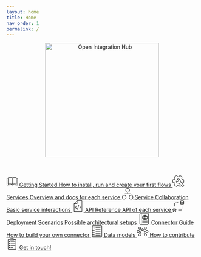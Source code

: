 ```yaml
---
layout: home
title: Home
nav_order: 1
permalink: /
---
```


<p align="center">
  <img src="https://raw.githubusercontent.com/openintegrationhub/openintegrationhub.github.io/master/assets/images/large-oih-vertikal-zentriert.png" alt="Open Integration Hub" width="300"/>
</p>
<br>
<br>


<div class="oih-docs-overview-container">
    <a class="item" href="https://openintegrationhub.github.io//docs/Getting%20Started/LocalInstallationGuide.html">
            <svg xmlns="http://www.w3.org/2000/svg" width="30" height="30" viewBox="0 0 30 30"><g fill="#0A0B09"><path d="M10 21.71c.988 0 3.532.28 5 .91v-15.61c-.805-.53-3.571-1.01-5-1.01-1.849 0-4.131.31-5 1v15.56c1.656-.8 4.378-.85 5-.85zm-5.5 2.29l-.186-.04c-.189-.07-.314-.26-.314-.46v-16.72c0-.13.048-.25.137-.34 1.304-1.37 5.113-1.44 5.863-1.44 1.237 0 4.914.44 5.862 1.44.089.09.138.21.138.34v16.72c0 .2-.125.39-.315.46-.189.08-.406.03-.548-.12-.554-.58-3.609-1.13-5.137-1.13-1.957 0-4.4.35-5.138 1.13-.097.1-.228.16-.362.16zM21 21.71c.988 0 3.532.28 5 .91v-15.61c-.805-.53-3.571-1.01-5-1.01-1.849 0-4.131.31-5 1v15.56c1.656-.8 4.378-.85 5-.85zm-5.5 2.29l-.186-.04c-.189-.07-.314-.26-.314-.46v-16.72c0-.13.048-.25.137-.34 1.304-1.37 5.113-1.44 5.863-1.44 1.237 0 4.914.44 5.862 1.44.089.09.138.21.138.34v16.72c0 .2-.125.39-.315.46-.189.08-.405.03-.548-.12-.554-.58-3.609-1.13-5.137-1.13-1.957 0-4.4.35-5.138 1.13-.097.1-.228.16-.362.16zM29.5 26l-.043-.01-11.093-.96c-.347.62-1.349.97-2.864.97-1.516 0-2.518-.35-2.865-.97l-11.092.96c-.129.02-.278-.03-.381-.13-.104-.09-.162-.22-.162-.36v-17.51c0-.24.169-.44.402-.49l2.5-.49c.271-.06.534.12.588.39.054.27-.122.53-.393.59l-2.097.41v16.55l10.957-.95c.131-.01.277.03.381.13.103.09.162.23.162.37 0 .17.587.5 2 .5s2-.33 2-.5c0-.14.058-.28.162-.37.103-.1.25-.14.381-.13l10.957.95v-16.55l-2.098-.41c-.271-.06-.446-.32-.393-.59.054-.27.324-.45.588-.39l2.5.49c.234.05.403.25.403.49v17.51c0 .14-.059.27-.162.36-.093.09-.213.14-.338.14M13 25c-.277 0-.5-.23-.5-.5v-1.5c0-.28.223-.5.5-.5.276 0 .5.22.5.5v1.5c0 .27-.224.5-.5.5m5 0c-.277 0-.5-.23-.5-.5v-2c0-.28.223-.5.5-.5.276 0 .5.22.5.5v2c0 .27-.224.5-.5.5"/></g></svg>
        <span class="title">Getting Started</span>
        <span class="description">How to install, run and create your first flows</span>
    </a>
    <a class="item" href="https://openintegrationhub.github.io//docs/Services/Services.html">
            <svg xmlns="http://www.w3.org/2000/svg" width="30" height="30" viewBox="0 0 30 30"><g fill="#0A0B09"><path d="M16.737 19.984c.131 0 .258.06.353.15l8.237 8.24c.4.4.954.63 1.52.63h.003c1.185 0 2.15-.97 2.15-2.15 0-.58-.224-1.12-.63-1.53l-6.756-6.75c-.942-.94-1.44-2.03-1.611-3.52l-.019-.16c-.117-1.05-.238-2.13-1.394-3.26-1.08-1.07-2.339-1.61-3.53-1.63-.895.01-1.76.26-2.535.73l3.482 2.09c.15.09.243.25.243.43 0 1.73-.963 3.29-2.513 4.06l-.264.13c-.154.08-.334.07-.481-.01l-2.966-1.79c.111 1.12.584 2.16 1.369 3 .979 1.04 2.303 1.61 3.73 1.61.452 0 .919-.08 1.468-.24l.144-.03zm10.113 10.02h-.003c-.841 0-1.632-.33-2.227-.93l-8.03-8.03c-.525.14-.997.21-1.465.21-1.68 0-3.305-.7-4.457-1.93-1.169-1.24-1.758-2.86-1.658-4.57.011-.18.116-.34.276-.42.153-.07.359-.08.507.01l3.479 2.09.018-.01c1.126-.57 1.854-1.66 1.949-2.9l-3.887-2.33c-.14-.08-.23-.23-.242-.39-.011-.17.058-.32.186-.43 1.092-.88 2.39-1.36 3.751-1.37 1.455-.03 2.973.66 4.246 1.91 1.407 1.39 1.561 2.76 1.685 3.86l.018.17c.144 1.25.553 2.15 1.325 2.92l6.756 6.76c.595.59.923 1.38.923 2.22 0 1.74-1.413 3.16-3.15 3.16zM10.625 30.004c-.206 0-.417-.06-.611-.16l-5.029-2.99c-.524-.3-.752-.94-.53-1.52l1.353-3.46c-.502-.72-.901-1.42-1.21-2.14l-3.562-.52c-.587-.08-1.036-.61-1.036-1.23v-5.96c0-.63.449-1.15 1.046-1.23l3.552-.52c.319-.75.724-1.46 1.209-2.14l-1.351-3.46c-.208-.59.027-1.24.54-1.53l5.007-2.97c.55-.31 1.209-.18 1.58.3l2.22 2.92c.9-.1 1.494-.1 2.393 0l2.219-2.91c.379-.5 1.06-.63 1.586-.31l5.012 2.98c.525.29.753.94.532 1.52l-1.353 3.46c.502.72.899 1.42 1.209 2.14l3.563.52c.586.08 1.036.6 1.036 1.23v5.96c0 .62-.45 1.15-1.045 1.23l-2.455.36c-.272.03-.528-.15-.568-.42-.04-.28.149-.53.422-.57l2.464-.36c.105-.02.182-.12.182-.24v-5.96c0-.12-.076-.22-.172-.24l-3.853-.56c-.177-.03-.325-.15-.391-.31-.323-.81-.767-1.6-1.361-2.41-.1-.14-.124-.32-.062-.48l1.45-3.71c.043-.11.002-.24-.097-.29l-5.029-2.99c-.109-.07-.219-.02-.275.05l-2.391 3.15c-.109.14-.285.21-.462.19-1.067-.14-1.647-.14-2.715 0-.175.02-.353-.05-.461-.19l-2.393-3.15c-.065-.08-.183-.1-.286-.04l-5.006 2.97c-.111.06-.139.21-.102.31l1.444 3.7c.063.16.038.34-.065.48-.566.76-1.022 1.57-1.357 2.41-.066.16-.215.28-.391.31l-3.843.56c-.107.02-.182.12-.182.24v5.96c0 .12.074.22.173.24l3.851.56c.177.03.326.15.392.31.322.81.767 1.6 1.36 2.41.101.14.124.32.062.48l-1.45 3.71c-.043.11-.002.24.097.29l5.028 2.99c.093.05.211.03.277-.05l2.391-3.15c.108-.14.287-.22.461-.19.774.1 1.942.1 2.715 0 .176-.03.353.05.462.19l2.392 3.15c.065.08.185.1.285.04l1.441-.85c.237-.14.544-.07.685.17.141.24.063.55-.175.69l-1.451.86c-.55.31-1.21.18-1.579-.3l-2.221-2.92c-.692.07-1.7.07-2.393 0l-2.219 2.91c-.237.31-.593.48-.959.48"/></g></svg>
            <span class="title">Services</span>
            <span class="description">Overview and docs for each service</span>
    </a>
    <a class="item" href="https://openintegrationhub.github.io//docs/Service%20Collaboration/ServiceCollaborationOverview.html">
            <svg xmlns="http://www.w3.org/2000/svg" width="30" height="30" viewBox="0 0 30 30"><g fill="#000"><path d="M15.5 16c-.28 0-.5-.22-.5-.5v-4c0-.27.22-.5.5-.5s.5.23.5.5v4c0 .28-.22.5-.5.5"/><path d="M24.5 20c-.28 0-.5-.22-.5-.5v-1.5c0-1.1-.9-2-2-2h-13c-1.1 0-2 .9-2 2v1.5c0 .28-.22.5-.5.5s-.5-.22-.5-.5v-1.5c0-1.65 1.35-3 3-3h13c1.65 0 3 1.35 3 3v1.5c0 .28-.22.5-.5.5m-9-18c-2.48 0-4.5 2.02-4.5 4.5s2.02 4.5 4.5 4.5 4.5-2.02 4.5-4.5-2.02-4.5-4.5-4.5zm0 10c-3.03 0-5.5-2.46-5.5-5.5 0-3.03 2.47-5.5 5.5-5.5s5.5 2.47 5.5 5.5c0 3.04-2.47 5.5-5.5 5.5zM6.5 20c-2.48 0-4.5 2.02-4.5 4.5s2.02 4.5 4.5 4.5 4.5-2.02 4.5-4.5-2.02-4.5-4.5-4.5zm0 10c-3.03 0-5.5-2.46-5.5-5.5 0-3.03 2.47-5.5 5.5-5.5s5.5 2.47 5.5 5.5c0 3.04-2.47 5.5-5.5 5.5zm18-10c-2.48 0-4.5 2.02-4.5 4.5s2.02 4.5 4.5 4.5 4.5-2.02 4.5-4.5-2.02-4.5-4.5-4.5zm0 10c-3.03 0-5.5-2.46-5.5-5.5 0-3.03 2.47-5.5 5.5-5.5s5.5 2.47 5.5 5.5c0 3.04-2.47 5.5-5.5 5.5z"/></g></svg>
            <span class="title">Service Collaboration</span>
            <span class="description">Basic service interactions</span>
    </a>
    <a class="item" href="https://openintegrationhub.github.io//docs/API%20Reference/APIReferenceOverview.html">
            <svg xmlns="http://www.w3.org/2000/svg" width="30" height="30" viewBox="0 0 30 30"><g fill="#000"><path d="M10.364 23c-.18 0-.352-.101-.439-.276l-1.958-4c-.069-.141-.069-.307 0-.448l1.958-4c.121-.247.415-.346.657-.223.242.123.34.424.219.671l-1.848 3.776 1.848 3.776c.12.247.023.548-.219.671-.07.036-.145.053-.218.053m2.447 2l-.155-.026c-.256-.087-.395-.37-.309-.632l3.916-12c.085-.262.36-.405.619-.316.256.087.395.37.309.632l-3.916 12c-.069.21-.259.342-.464.342m6.363-2c-.073 0-.148-.017-.218-.053-.242-.123-.34-.424-.219-.671l1.848-3.776-1.848-3.776c-.12-.247-.023-.548.219-.671s.535-.024.657.223l1.958 4c.069.141.069.307 0 .448l-1.958 4c-.086.175-.258.276-.439.276"/><path d="M4.979 29h19.579v-28h-12.034l-7.545 7.707v20.293zm20.068 1h-20.558c-.27 0-.489-.224-.489-.5v-21c0-.133.052-.26.143-.354l7.832-8c.092-.093.216-.146.347-.146h12.726c.27 0 .489.224.489.5v29c0 .276-.219.5-.489.5zM12.321 9h-7.832c-.27 0-.489-.224-.489-.5s.219-.5.489-.5h7.342v-7.5c0-.276.219-.5.489-.5s.489.224.489.5v8c0 .276-.219.5-.489.5"/></g></svg>
        <span class="title">API Reference</span>
        <span class="description">API of each service</span>
    </a>
    <a class="item" href="#">
        <svg xmlns="http://www.w3.org/2000/svg" width="30" height="30" viewBox="0 0 30 30"><g fill="#0A0B09"><path d="M5.501 16c-.277 0-.5-.23-.5-.5v-7c0-1.38 1.121-2.5 2.5-2.5h5.793l-.147-.15c-.098-.1-.146-.23-.146-.35 0-.13.048-.26.146-.36.195-.19.512-.19.707 0l1 1h.002l.001.01c.088.09.136.2.143.32l-.003.09c-.011.09-.05.18-.115.26h-.001l-.03.03-.997 1c-.195.2-.512.2-.707 0-.195-.2-.195-.51 0-.71l.147-.14h-5.793c-.828 0-1.5.67-1.5 1.5v7c0 .27-.224.5-.5.5m11 11c-.128 0-.256-.05-.354-.15l-1-1h-.003c-.088-.09-.136-.21-.142-.32v-.01l.002-.08c.011-.1.05-.19.115-.27h.001l.03-.03.997-1c.195-.19.512-.19.707 0 .195.2.195.51 0 .71l-.146.15h5.793c.827 0 1.5-.68 1.5-1.5v-7c0-.28.223-.5.5-.5.276 0 .5.22.5.5v7c0 1.38-1.122 2.5-2.5 2.5h-5.793l.146.14c.098.1.147.23.147.36 0 .12-.049.25-.147.35-.098.1-.225.15-.353.15m8.5-26c-2.442 0-4 .89-4 1.5s1.558 1.5 4 1.5c2.441 0 4-.89 4-1.5s-1.559-1.5-4-1.5zm0 4c-2.851 0-5-1.08-5-2.5 0-1.43 2.149-2.5 5-2.5 2.85 0 5 1.07 5 2.5 0 1.42-2.15 2.5-5 2.5zM25.001 7c-2.851 0-5-1.08-5-2.5 0-.28.223-.5.5-.5.276 0 .5.22.5.5 0 .61 1.558 1.5 4 1.5 2.441 0 4-.89 4-1.5 0-.28.223-.5.5-.5.276 0 .5.22.5.5 0 1.42-2.15 2.5-5 2.5M25.001 9c-2.851 0-5-1.08-5-2.5 0-.28.223-.5.5-.5.276 0 .5.22.5.5 0 .61 1.558 1.5 4 1.5 2.441 0 4-.89 4-1.5 0-.28.223-.5.5-.5.276 0 .5.22.5.5 0 1.42-2.15 2.5-5 2.5"/><path d="M25.001 11c-2.851 0-5-1.08-5-2.5v-6c0-.28.223-.5.5-.5.276 0 .5.22.5.5v6c0 .61 1.558 1.5 4 1.5 2.441 0 4-.89 4-1.5v-6c0-.28.223-.5.5-.5.276 0 .5.22.5.5v6c0 1.42-2.15 2.5-5 2.5m-18 18h1v-4.5c0-.24.166-.44.388-.49l-3.388-3.77-3.389 3.77c.223.05.389.25.389.49v4.5h1v-3.5c0-.28.223-.5.5-.5h3c.276 0 .5.22.5.5v3.5zm1.5 1h-2c-.277 0-.5-.23-.5-.5v-3.5h-2v3.5c0 .27-.224.5-.5.5h-2c-.277 0-.5-.23-.5-.5v-4.5h-.5c-.198 0-.377-.12-.457-.3-.081-.18-.047-.39.085-.54l4.5-5c.189-.21.554-.21.743 0l4.5 5c.133.15.166.36.085.54-.08.18-.259.3-.456.3h-.5v4.5c0 .27-.224.5-.5.5z"/></g></svg>
        <span class="title">Deployment Scenarios</span>
        <span class="description">Possible architectural setups</span>
    </a>
    <a class="item" href="https://openintegrationhub.github.io//docs/Connectors/ConnectorBasics.html">
        <svg xmlns="http://www.w3.org/2000/svg" width="30" height="30" viewBox="0 0 30 30"><g fill="#0A0B09"><path d="M5.97 1c-1.09 0-1.97.88-1.97 1.97v24.06c0 1.08.88 1.97 1.97 1.97h18.06c1.09 0 1.97-.89 1.97-1.97v-24.06c0-1.09-.88-1.97-1.97-1.97h-18.06zm18.06 29h-18.06c-1.64 0-2.97-1.34-2.97-2.97v-24.06c0-1.64 1.33-2.97 2.97-2.97h18.06c1.64 0 2.97 1.33 2.97 2.97v24.06c0 1.63-1.33 2.97-2.97 2.97zM7.5 30c-.28 0-.5-.23-.5-.5v-29c0-.28.22-.5.5-.5s.5.22.5.5v29c0 .27-.22.5-.5.5m9.5-24c-3.31 0-6 2.69-6 6s2.69 6 6 6 6-2.69 6-6-2.69-6-6-6zm0 13c-3.86 0-7-3.14-7-7s3.14-7 7-7 7 3.14 7 7-3.14 7-7 7zM17 6c-.84 0-2 2.28-2 6 0 3.71 1.16 6 2 6 .83 0 2-2.29 2-6 0-3.72-1.17-6-2-6zm0 13c-1.95 0-3-3.61-3-7 0-3.4 1.05-7 3-7s3 3.6 3 7c0 3.39-1.05 7-3 7zM23 10h-12c-.28 0-.5-.23-.5-.5 0-.28.22-.5.5-.5h12c.28 0 .5.22.5.5 0 .27-.22.5-.5.5m0 5h-12c-.28 0-.5-.23-.5-.5 0-.28.22-.5.5-.5h12c.28 0 .5.22.5.5 0 .27-.22.5-.5.5m.5 7h-13c-.28 0-.5-.23-.5-.5 0-.28.22-.5.5-.5h13c.28 0 .5.22.5.5 0 .27-.22.5-.5.5m0 3h-13c-.28 0-.5-.23-.5-.5 0-.28.22-.5.5-.5h13c.28 0 .5.22.5.5 0 .27-.22.5-.5.5"/></g></svg>
        <span class="title">Connector Guide</span>
        <span class="description">How to build your own connector</span>
    </a>
    <a class="item" href="https://openintegrationhub.github.io//docs/Data%20Models/DataModelBasics.html">
            <svg xmlns="http://www.w3.org/2000/svg" width="30" height="30" viewBox="0 0 30 30"><g fill="#0A0B09"><path d="M24.5 6h-12c-.277 0-.5-.23-.5-.5 0-.28.223-.5.5-.5h12c.276 0 .5.22.5.5 0 .27-.224.5-.5.5m0 5h-12c-.277 0-.5-.23-.5-.5 0-.28.223-.5.5-.5h12c.276 0 .5.22.5.5 0 .27-.224.5-.5.5m0 5h-12c-.277 0-.5-.23-.5-.5 0-.28.223-.5.5-.5h12c.276 0 .5.22.5.5 0 .27-.224.5-.5.5m0 5h-12c-.277 0-.5-.23-.5-.5 0-.28.223-.5.5-.5h12c.276 0 .5.22.5.5 0 .27-.224.5-.5.5m0 5h-12c-.277 0-.5-.23-.5-.5 0-.28.223-.5.5-.5h12c.276 0 .5.22.5.5 0 .27-.224.5-.5.5"/><path d="M4.755 1c-.417 0-.755.34-.755.75v26.49c0 .42.338.76.755.76h22.489c.417 0 .756-.34.756-.76v-26.49c0-.41-.339-.75-.756-.75h-22.489zm22.489 29h-22.489c-.967 0-1.755-.79-1.755-1.76v-26.49c0-.97.788-1.75 1.755-1.75h22.489c.968 0 1.756.78 1.756 1.75v26.49c0 .97-.788 1.76-1.756 1.76zM6.5 19h-4c-.277 0-.5-.23-.5-.5 0-.28.223-.5.5-.5h4c.276 0 .5.22.5.5 0 .27-.224.5-.5.5m0 6h-4c-.277 0-.5-.23-.5-.5 0-.28.223-.5.5-.5h4c.276 0 .5.22.5.5 0 .27-.224.5-.5.5m0-12h-4c-.277 0-.5-.23-.5-.5 0-.28.223-.5.5-.5h4c.276 0 .5.22.5.5 0 .27-.224.5-.5.5m0-6h-4c-.277 0-.5-.23-.5-.5 0-.28.223-.5.5-.5h4c.276 0 .5.22.5.5 0 .27-.224.5-.5.5"/><path d="M7.5 6c-.276 0-.5.22-.5.5 0 .27.224.5.5.5.275 0 .5-.23.5-.5 0-.28-.225-.5-.5-.5zm0 2c-.828 0-1.5-.68-1.5-1.5 0-.83.672-1.5 1.5-1.5.827 0 1.5.67 1.5 1.5 0 .82-.673 1.5-1.5 1.5zm0 4c-.276 0-.5.22-.5.5 0 .27.224.5.5.5.275 0 .5-.23.5-.5 0-.28-.225-.5-.5-.5zm0 2c-.828 0-1.5-.68-1.5-1.5 0-.83.672-1.5 1.5-1.5.827 0 1.5.67 1.5 1.5 0 .82-.673 1.5-1.5 1.5zm0 4c-.276 0-.5.22-.5.5 0 .27.224.5.5.5.275 0 .5-.23.5-.5 0-.28-.225-.5-.5-.5zm0 2c-.828 0-1.5-.68-1.5-1.5 0-.83.672-1.5 1.5-1.5.827 0 1.5.67 1.5 1.5 0 .82-.673 1.5-1.5 1.5zm0 4c-.276 0-.5.22-.5.5 0 .27.224.5.5.5.275 0 .5-.23.5-.5 0-.28-.225-.5-.5-.5zm0 2c-.828 0-1.5-.68-1.5-1.5 0-.83.672-1.5 1.5-1.5.827 0 1.5.67 1.5 1.5 0 .82-.673 1.5-1.5 1.5z"/></g></svg>
        <span class="title">Data models</span>
    </a>
    <a class="item" href="https://openintegrationhub.github.io//docs/Contributing/ContributionGuidelines.html">
        <svg xmlns="http://www.w3.org/2000/svg" width="30" height="30" viewBox="0 0 30 30"><g fill="#000"><path d="M10.026 19h9.948c-.272-2.59-2.602-5-4.974-5-2.372 0-4.702 2.41-4.974 5zm10.474 1h-11c-.276 0-.5-.22-.5-.5 0-3.34 2.916-6.5 6-6.5s6 3.16 6 6.5c0 .28-.224.5-.5.5zM15 9c-1.103 0-2 .9-2 2 0 1.11.897 2 2 2s2-.89 2-2c0-1.1-.897-2-2-2zm0 5c-1.654 0-3-1.34-3-3 0-1.65 1.346-3 3-3s3 1.35 3 3c0 1.66-1.346 3-3 3zm-4-3.5c-.128 0-.256-.05-.354-.14l-1-1c-.195-.2-.195-.52 0-.71.196-.2.512-.2.708 0l1 1c.195.19.195.51 0 .71-.098.09-.226.14-.354.14m-2.5 5.5h-2c-.276 0-.5-.22-.5-.5 0-.27.224-.5.5-.5h2c.276 0 .5.23.5.5 0 .28-.224.5-.5.5m1.5 6.5c-.128 0-.256-.05-.354-.14-.195-.2-.195-.52 0-.71l1-1c.196-.2.512-.2.708 0 .195.19.195.51 0 .71l-1 1c-.098.09-.226.14-.354.14M7.5 4c-1.378 0-2.5 1.12-2.5 2.5s1.122 2.5 2.5 2.5 2.5-1.12 2.5-2.5-1.122-2.5-2.5-2.5zm0 6c-1.93 0-3.5-1.57-3.5-3.5s1.57-3.5 3.5-3.5 3.5 1.57 3.5 3.5-1.57 3.5-3.5 3.5zm0 12c-1.378 0-2.5 1.12-2.5 2.5s1.122 2.5 2.5 2.5 2.5-1.12 2.5-2.5-1.122-2.5-2.5-2.5zm0 6c-1.93 0-3.5-1.57-3.5-3.5s1.57-3.5 3.5-3.5 3.5 1.57 3.5 3.5-1.57 3.5-3.5 3.5zm-4-15c-1.378 0-2.5 1.12-2.5 2.5s1.122 2.5 2.5 2.5 2.5-1.12 2.5-2.5-1.122-2.5-2.5-2.5zm0 6c-1.93 0-3.5-1.57-3.5-3.5s1.57-3.5 3.5-3.5 3.5 1.57 3.5 3.5-1.57 3.5-3.5 3.5zm15.5-8.5c-.128 0-.256-.05-.354-.14-.195-.2-.195-.52 0-.71l1-1c.196-.2.512-.2.708 0 .195.19.195.51 0 .71l-1 1c-.098.09-.226.14-.354.14m4.5 5.5h-2c-.276 0-.5-.22-.5-.5 0-.27.224-.5.5-.5h2c.276 0 .5.23.5.5 0 .28-.224.5-.5.5m-3.5 6.5c-.128 0-.256-.05-.354-.14l-1-1c-.195-.2-.195-.52 0-.71.196-.2.512-.2.708 0l1 1c.195.19.195.51 0 .71-.098.09-.226.14-.354.14"/><path d="M22.5 4c-1.378 0-2.5 1.12-2.5 2.5s1.122 2.5 2.5 2.5 2.5-1.12 2.5-2.5-1.122-2.5-2.5-2.5zm0 6c-1.93 0-3.5-1.57-3.5-3.5s1.57-3.5 3.5-3.5 3.5 1.57 3.5 3.5-1.57 3.5-3.5 3.5zm0 12c-1.378 0-2.5 1.12-2.5 2.5s1.122 2.5 2.5 2.5 2.5-1.12 2.5-2.5-1.122-2.5-2.5-2.5zm0 6c-1.93 0-3.5-1.57-3.5-3.5s1.57-3.5 3.5-3.5 3.5 1.57 3.5 3.5-1.57 3.5-3.5 3.5zm4-15c-1.378 0-2.5 1.12-2.5 2.5s1.122 2.5 2.5 2.5 2.5-1.12 2.5-2.5-1.122-2.5-2.5-2.5zm0 6c-1.93 0-3.5-1.57-3.5-3.5s1.57-3.5 3.5-3.5 3.5 1.57 3.5 3.5-1.57 3.5-3.5 3.5z"/></g></svg>
        <span class="title">How to contribute</span>
    </a>
    <a class="item" href="mailto:info@cloudecosystem.org">
            <svg xmlns="http://www.w3.org/2000/svg" width="30" height="30" viewBox="0 0 30 30"><g fill="#000"><path d="M23.091 10h-11.748c-.27 0-.489-.224-.489-.5s.219-.5.489-.5h11.748c.27 0 .489.224.489.5s-.219.5-.489.5m-15.664-1c-.27 0-.489.225-.489.5s.219.5.489.5.489-.225.489-.5-.219-.5-.489-.5m0 2c-.81 0-1.468-.673-1.468-1.5s.659-1.5 1.468-1.5c.81 0 1.468.673 1.468 1.5s-.659 1.5-1.468 1.5m15.664 4h-11.748c-.27 0-.489-.224-.489-.5s.219-.5.489-.5h11.748c.27 0 .489.224.489.5s-.219.5-.489.5m-15.664-1c-.27 0-.489.225-.489.5s.219.5.489.5.489-.225.489-.5-.219-.5-.489-.5m0 2c-.81 0-1.468-.673-1.468-1.5s.659-1.5 1.468-1.5c.81 0 1.468.673 1.468 1.5s-.659 1.5-1.468 1.5m15.664 4h-11.748c-.27 0-.489-.224-.489-.5s.219-.5.489-.5h11.748c.27 0 .489.224.489.5s-.219.5-.489.5m-15.664-1c-.27 0-.489.225-.489.5s.219.5.489.5.489-.225.489-.5-.219-.5-.489-.5m0 2c-.81 0-1.468-.673-1.468-1.5s.659-1.5 1.468-1.5c.81 0 1.468.673 1.468 1.5s-.659 1.5-1.468 1.5m9.79 4h-5.874c-.27 0-.489-.224-.489-.5s.219-.5.489-.5h5.874c.27 0 .489.224.489.5s-.219.5-.489.5m-9.79-1c-.27 0-.489.225-.489.5s.219.5.489.5.489-.225.489-.5-.219-.5-.489-.5m0 2c-.81 0-1.468-.673-1.468-1.5s.659-1.5 1.468-1.5c.81 0 1.468.673 1.468 1.5s-.659 1.5-1.468 1.5M23.839 30h-18.14c-.937 0-1.7-.78-1.7-1.738v-23.524c0-.958.763-1.738 1.7-1.738h3.628c.27 0 .489.224.489.5s-.219.5-.489.5h-3.628c-.397 0-.721.331-.721.738v23.524c0 .407.323.738.721.738h18.14c.396 0 .72-.331.72-.738v-23.524c0-.407-.323-.738-.72-.738h-3.628c-.27 0-.489-.224-.489-.5s.219-.5.489-.5h3.628c.937 0 1.699.78 1.699 1.738v23.524c0 .958-.762 1.738-1.699 1.738"/><path d="M9.874 4h9.79v-.5c0-.827-.659-1.5-1.468-1.5h-2.048c-.207 0-.392-.133-.461-.333-.139-.398-.508-.667-.917-.667-.409 0-.778.269-.917.667-.07.2-.255.333-.461.333h-2.048c-.81 0-1.468.673-1.468 1.5v.5zm10.279 1h-10.769c-.27 0-.489-.224-.489-.5v-1c0-1.379 1.098-2.5 2.447-2.5h1.737c.346-.61.987-1 1.69-1s1.344.39 1.69 1h1.737c1.349 0 2.447 1.121 2.447 2.5v1c0 .276-.219.5-.489.5z"/></g></svg>
        <span class="title">Get in touch!</span>
    </a>
</div>
